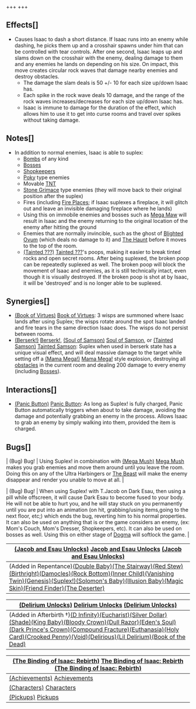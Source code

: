 +++
+++

Effects[]
---------


* Causes Isaac to dash a short distance. If Isaac runs into an enemy while dashing, he picks them up and a crosshair spawns under him that can be controlled with tear controls. After one second, Isaac leaps up and slams down on the crosshair with the enemy, dealing damage to them and any enemies he lands on depending on his size. On impact, this move creates circular rock waves that damage nearby enemies and destroy obstacles.
	+ The damage the slam deals is 50 +/- 10 for each size up/down Isaac has.
	+ Each spike in the rock wave deals 10 damage, and the range of the rock waves increases/decreases for each size up/down Isaac has.
	+ Isaac is immune to damage for the duration of the effect, which allows him to use it to get into curse rooms and travel over spikes without taking damage.


Notes[]
-------


* In addition to normal enemies, Isaac is able to suplex:
	+ [Bombs](/wiki/Bombs "Bombs") of any kind
	+ [Bosses](/wiki/Bosses "Bosses")
	+ [Shopkeepers](/wiki/Shopkeeper "Shopkeeper")
	+ [Poky](/wiki/Poky "Poky") type enemies
	+ Movable [TNT](/wiki/TNT "TNT")
	+ [Stone Grimace](/wiki/Stone_Grimace "Stone Grimace") type enemies (they will move back to their original position after the suplex)
	+ Fires (including [Fire Places](/wiki/Fire_Places "Fire Places"); if Isaac suplexes a fireplace, it will glitch out and leave an invisible damaging fireplace where he lands)
	+ Using this on immobile enemies and bosses such as [Mega Maw](/wiki/Mega_Maw "Mega Maw") will result in Isaac and the enemy returning to the original location of the enemy after hitting the ground
	+ Enemies that are normally invincible, such as the ghost of [Blighted Ovum](/wiki/Blighted_Ovum "Blighted Ovum") (which deals no damage to it) and [The Haunt](/wiki/The_Haunt "The Haunt") before it moves to the top of the room.
	+ [(Tainted ???)](/wiki/Tainted_%3F%3F%3F "Tainted ???") [Tainted ???](/wiki/Tainted_%3F%3F%3F "Tainted ???")'s poops, making it easier to break tinted rocks and open secret rooms. After being suplexed, the broken poop can be repeatedly suplexed as well. The broken poop will block the movement of Isaac and enemies, as it is still technically intact, even though it is visually destroyed. If the broken poop is shot at by Isaac, it will be 'destroyed' and is no longer able to be suplexed.


  




Synergies[]
-----------


* [(Book of Virtues)](/wiki/Book_of_Virtues "Book of Virtues") [Book of Virtues](/wiki/Book_of_Virtues "Book of Virtues"): 3 wisps are summoned where Isaac lands after using Suplex; the wisps rotate around the spot Isaac landed and fire tears in the same direction Isaac does. The wisps do not persist between rooms.
* [(Berserk!)](/wiki/Berserk! "Berserk!") [Berserk!](/wiki/Berserk! "Berserk!"), [(Soul of Samson)](/wiki/Cards_and_Runes "Soul of Samson") [Soul of Samson](/wiki/Cards_and_Runes "Cards and Runes"), or  [(Tainted Samson)](/wiki/Tainted_Samson "Tainted Samson") [Tainted Samson](/wiki/Tainted_Samson "Tainted Samson"): Suplex when used in berserk state has a unique visual effect, and will deal massive damage to the target while setting off a [(Mama Mega!)](/wiki/Mama_Mega! "Mama Mega!") [Mama Mega!](/wiki/Mama_Mega! "Mama Mega!") style explosion, destroying all [obstacles](/wiki/Obstacle "Obstacle") in the current room and dealing 200 damage to every enemy (including [Bosses](/wiki/Boss "Boss")).


Interactions[]
--------------


* [(Panic Button)](/wiki/Panic_Button "Panic Button") [Panic Button](/wiki/Panic_Button "Panic Button"): As long as Suplex! is fully charged, Panic Button automatically triggers when about to take damage, avoiding the damage and potentially grabbing an enemy in the process. Allows Isaac to grab an enemy by simply walking into them, provided the item is charged.


Bugs[]
------




| (Bug) Bug!
 | Using Suplex! in combination with [(Mega Mush)](/wiki/Mega_Mush "Mega Mush") [Mega Mush](/wiki/Mega_Mush "Mega Mush") makes you grab enemies and move them around until you leave the room. Doing this on any of the Ultra Harbingers or [The Beast](/wiki/The_Beast "The Beast") will make the enemy disappear and render you unable to move at all.
 |




| (Bug) Bug!
 | When using Suplex! with T.Jacob on Dark Esau, then using a pill while offscreen, it will cause Dark Esau to become fused to your body. He will not be able to hurt you, and he will stay stuck on you permanently until you are put into an animation (on hit, grabbing/using items,going to the next floor, etc;) which ends the bug, reverting him to his normal properties. It can also be used on anything that is or the game considers an enemy, (ex: Mom's Couch, Mom's Dresser, Shopkeepers, etc). It can also be used on bosses as well. Using this on either stage of [Dogma](/wiki/Dogma "Dogma") will softlock the game.
 |


  





| [(Jacob and Esau Unlocks)](/wiki/Jacob_and_Esau "Jacob and Esau Unlocks") [Jacob and Esau Unlocks](/wiki/Jacob_and_Esau "Jacob and Esau") [(Jacob and Esau Unlocks)](/wiki/Jacob_and_Esau "Jacob and Esau Unlocks") |
| --- |
| (Added in Repentance)[(Double Baby)](/wiki/Co-op#Repentance_babies "Double Baby")[(The Stairway)](/wiki/The_Stairway "The Stairway")[(Red Stew)](/wiki/Red_Stew "Red Stew")[(Birthright)](/wiki/Birthright "Birthright")[(Damocles)](/wiki/Damocles "Damocles")[(Rock Bottom)](/wiki/Rock_Bottom "Rock Bottom")[(Inner Child)](/wiki/Inner_Child "Inner Child")[(Vanishing Twin)](/wiki/Vanishing_Twin "Vanishing Twin")[(Genesis)](/wiki/Genesis "Genesis")[(Suplex!)](/wiki/Suplex! "Suplex!")[(Solomon's Baby)](/wiki/Co-op#Repentance_babies "Solomon's Baby")[(Illusion Baby)](/wiki/Co-op#Repentance_babies "Illusion Baby")[(Magic Skin)](/wiki/Magic_Skin "Magic Skin")[(Friend Finder)](/wiki/Friend_Finder "Friend Finder")[(The Deserter)](/wiki/Tainted_Jacob "The Deserter") |




| [(Delirium Unlocks)](/wiki/Delirium "Delirium Unlocks") [Delirium Unlocks](/wiki/Delirium "Delirium") [(Delirium Unlocks)](/wiki/Delirium "Delirium Unlocks") |
| --- |
| (Added in Afterbirth †)[(D Infinity)](/wiki/D_Infinity "D Infinity")[(Eucharist)](/wiki/Eucharist "Eucharist")[(Silver Dollar)](/wiki/Silver_Dollar "Silver Dollar")[(Shade)](/wiki/Shade "Shade")[(King Baby)](/wiki/King_Baby "King Baby")[(Bloody Crown)](/wiki/Bloody_Crown "Bloody Crown")[(Dull Razor)](/wiki/Dull_Razor "Dull Razor")[(Eden's Soul)](/wiki/Eden%27s_Soul "Eden's Soul")[(Dark Prince's Crown)](/wiki/Dark_Prince%27s_Crown "Dark Prince's Crown")[(Compound Fracture)](/wiki/Compound_Fracture "Compound Fracture")[(Euthanasia)](/wiki/Euthanasia "Euthanasia")[(Holy Card)](/wiki/Holy_Card "Holy Card")[(Crooked Penny)](/wiki/Crooked_Penny "Crooked Penny")[(Void)](/wiki/Void "Void")[(Delirious)](/wiki/Delirious "Delirious")[(Lil Delirium)](/wiki/Lil_Delirium "Lil Delirium")[(Book of the Dead)](/wiki/Book_of_the_Dead "Book of the Dead") | (Added in Repentance)[(Star of Bethlehem)](/wiki/Star_of_Bethlehem "Star of Bethlehem")[(Suplex!)](/wiki/Suplex! "Suplex!")[(Spindown Dice)](/wiki/Spindown_Dice "Spindown Dice")[(Hypercoagulation)](/wiki/Hypercoagulation "Hypercoagulation")[(Bag of Crafting)](/wiki/Bag_of_Crafting "Bag of Crafting")[(Dark Arts)](/wiki/Dark_Arts "Dark Arts")[(IBS)](/wiki/IBS "IBS")[(Sumptorium)](/wiki/Sumptorium "Sumptorium")[(Berserk!)](/wiki/Berserk! "Berserk!")[(Hemoptysis)](/wiki/Hemoptysis "Hemoptysis")[(Flip)](/wiki/Flip "Flip")[(Corrupted Data)](/wiki/Corrupted_Data "Corrupted Data")[(Ghost Bombs)](/wiki/Ghost_Bombs "Ghost Bombs")[(Gello)](/wiki/Gello "Gello")[(Keeper's Kin)](/wiki/Keeper%27s_Kin "Keeper's Kin")[(Abyss)](/wiki/Abyss "Abyss")[(Decap Attack)](/wiki/Decap_Attack "Decap Attack")[(Lemegeton)](/wiki/Lemegeton "Lemegeton")[(Anima Sola)](/wiki/Anima_Sola "Anima Sola") |




| [(The Binding of Isaac: Rebirth)](/wiki/Binding_of_Isaac:_Rebirth_Wiki "The Binding of Isaac: Rebirth") [The Binding of Isaac: Rebirth](/wiki/Binding_of_Isaac:_Rebirth_Wiki "Binding of Isaac: Rebirth Wiki") [(The Binding of Isaac: Rebirth)](/wiki/Binding_of_Isaac:_Rebirth_Wiki "The Binding of Isaac: Rebirth") |
| --- |
| [(Achievements)](/wiki/Achievement "Achievements") [Achievements](/wiki/Achievement "Achievement") | [(Attributes)](/wiki/Attribute "Attributes") [Attributes](/wiki/Attribute "Attribute") | [(Bosses)](/wiki/Boss "Bosses") [Bosses](/wiki/Boss "Boss") | [(TarotCard.png)](/wiki/Cards_and_Runes "Cards and Runes") [Cards and Runes](/wiki/Cards_and_Runes "Cards and Runes") | [(Challenges)](/wiki/Challenge "Challenges") [Challenges](/wiki/Challenge "Challenge") | [(Chapters)](/wiki/Chapter "Chapters") [Chapters](/wiki/Chapter "Chapter") |
| [(Characters)](/wiki/Character "Characters") [Characters](/wiki/Character "Character") | [(MainPageBabies.png)](/wiki/Co-op "Co-op") [Co-op](/wiki/Co-op "Co-op") | [(Items)](/wiki/Item "Items") [Items](/wiki/Item "Item") | [(Item pools)](/wiki/Item_pool "Item pools") [Item pools](/wiki/Item_pool "Item pool") | [(Monsters)](/wiki/Monster "Monsters") [Monsters](/wiki/Monster "Monster") | [(Objects)](/wiki/Category:Objects "Objects") [Objects](/wiki/Category:Objects "Category:Objects") |
| [(Pickups)](/wiki/Pickup "Pickups") [Pickups](/wiki/Pickup "Pickup") | [(Pills)](/wiki/Pill "Pills") [Pills](/wiki/Pill "Pill") | [(Rooms)](/wiki/Room "Rooms") [Rooms](/wiki/Room "Room") | [(Seeds)](/wiki/Seed "Seeds") [Seeds](/wiki/Seed "Seed") | [(Transformations)](/wiki/Transformation "Transformations") [Transformations](/wiki/Transformation "Transformation") | [(Trinkets)](/wiki/Trinket "Trinkets") [Trinkets](/wiki/Trinket "Trinket") |


